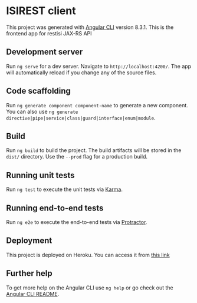 # ISIREST client

This project was generated with [Angular CLI](https://github.com/angular/angular-cli) version 8.3.1.
This is the frontend app for restisi JAX-RS API

## Development server

Run `ng serve` for a dev server. Navigate to `http://localhost:4200/`. The app will automatically reload if you change any of the source files.

## Code scaffolding

Run `ng generate component component-name` to generate a new component. You can also use `ng generate directive|pipe|service|class|guard|interface|enum|module`.

## Build

Run `ng build` to build the project. The build artifacts will be stored in the `dist/` directory. Use the `--prod` flag for a production build.

## Running unit tests

Run `ng test` to execute the unit tests via [Karma](https://karma-runner.github.io).

## Running end-to-end tests

Run `ng e2e` to execute the end-to-end tests via [Protractor](http://www.protractortest.org/).


## Deployment

This project is deployed on Heroku. You can access it from [this link](https://isirest-client.herokuapp.com/)


## Further help

To get more help on the Angular CLI use `ng help` or go check out the [Angular CLI README](https://github.com/angular/angular-cli/blob/master/README.md).
